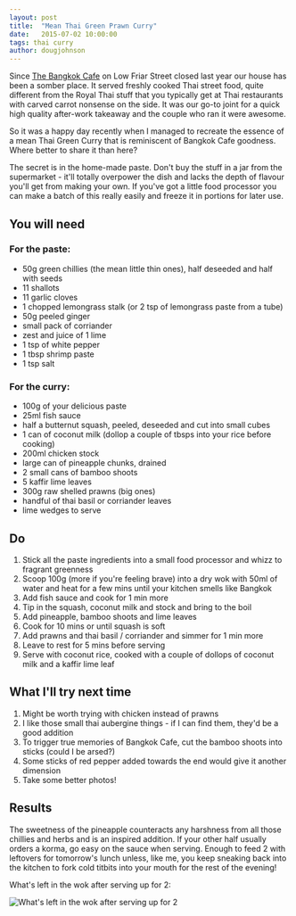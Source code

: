 ```yaml
---
layout: post
title:  "Mean Thai Green Prawn Curry"
date:   2015-07-02 10:00:00
tags: thai curry
author: dougjohnson
---
```


Since [The Bangkok Cafe](https://www.facebook.com/pages/Bangkok-Cafe/419643831412568) on Low Friar Street closed last year our house has been a somber place. It served freshly cooked Thai street food, quite different from the Royal Thai stuff that you typically get at Thai restaurants with carved carrot nonsense on the side. It was our go-to joint for a quick high quality after-work takeaway and the couple who ran it were awesome.

So it was a happy day recently when I managed to recreate the essence of a mean Thai Green Curry that is reminiscent of Bangkok Cafe goodness. Where better to share it than here?

The secret is in the home-made paste. Don't buy the stuff in a jar from the supermarket - it'll totally overpower the dish and lacks the depth of flavour you'll get from making your own. If you've got a little food processor you can make a batch of this really easily and freeze it in portions for later use.


## You will need

### For the paste:

* 50g green chillies (the mean little thin ones), half deseeded and half with seeds
* 11 shallots
* 11 garlic cloves
* 1 chopped lemongrass stalk (or 2 tsp of lemongrass paste from a tube)
* 50g peeled ginger
* small pack of corriander
* zest and juice of 1 lime
* 1 tsp of white pepper
* 1 tbsp shrimp paste
* 1 tsp salt

### For the curry:

* 100g of your delicious paste
* 25ml fish sauce
* half a butternut squash, peeled, deseeded and cut into small cubes
* 1 can of coconut milk (dollop a couple of tbsps into your rice before cooking) 
* 200ml chicken stock
* large can of pineapple chunks, drained
* 2 small cans of bamboo shoots
* 5 kaffir lime leaves
* 300g raw shelled prawns (big ones)
* handful of thai basil or corriander leaves
* lime wedges to serve

## Do

1. Stick all the paste ingredients into a small food processor and whizz to fragrant greenness
2. Scoop 100g (more if you're feeling brave) into a dry wok with 50ml of water and heat for a few mins until your kitchen smells like Bangkok
3. Add fish sauce and cook for 1 min more
4. Tip in the squash, coconut milk and stock and bring to the boil
5. Add pineapple, bamboo shoots and lime leaves
6. Cook for 10 mins or until squash is soft
7. Add prawns and thai basil / corriander and simmer for 1 min more
8. Leave to rest for 5 mins before serving
9. Serve with coconut rice, cooked with a couple of dollops of coconut milk and a kaffir lime leaf

## What I'll try next time

1. Might be worth trying with chicken instead of prawns
2. I like those small thai aubergine things - if I can find them, they'd be a good addition
3. To trigger true memories of Bangkok Cafe, cut the bamboo shoots into sticks (could I be arsed?)
4. Some sticks of red pepper added towards the end would give it another dimension
5. Take some better photos!

## Results

The sweetness of the pineapple counteracts any harshness from all those chillies and herbs and is an inspired addition. If your other half usually orders a korma, go easy on the sauce when serving. Enough to feed 2 with leftovers for tomorrow's lunch unless, like me, you keep sneaking back into the kitchen to fork cold titbits into your mouth for the rest of the evening!

What's left in the wok after serving up for 2:

![What's left in the wok after serving up for 2](/images/blog/mean-thai-curry/wok.jpg)


